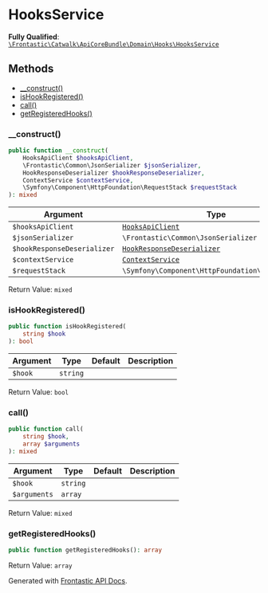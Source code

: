 #  HooksService

**Fully Qualified**: [`\Frontastic\Catwalk\ApiCoreBundle\Domain\Hooks\HooksService`](../../../../../src/php/ApiCoreBundle/Domain/Hooks/ExtensionService.php)

## Methods

* [__construct()](#__construct)
* [isHookRegistered()](#ishookregistered)
* [call()](#call)
* [getRegisteredHooks()](#getregisteredhooks)

### __construct()

```php
public function __construct(
    HooksApiClient $hooksApiClient,
    \Frontastic\Common\JsonSerializer $jsonSerializer,
    HookResponseDeserializer $hookResponseDeserializer,
    ContextService $contextService,
    \Symfony\Component\HttpFoundation\RequestStack $requestStack
): mixed
```

Argument|Type|Default|Description
--------|----|-------|-----------
`$hooksApiClient`|[`HooksApiClient`](HooksApiClient.md)||
`$jsonSerializer`|`\Frontastic\Common\JsonSerializer`||
`$hookResponseDeserializer`|[`HookResponseDeserializer`](HookResponseDeserializer.md)||
`$contextService`|[`ContextService`](../ContextService.md)||
`$requestStack`|`\Symfony\Component\HttpFoundation\RequestStack`||

Return Value: `mixed`

### isHookRegistered()

```php
public function isHookRegistered(
    string $hook
): bool
```

Argument|Type|Default|Description
--------|----|-------|-----------
`$hook`|`string`||

Return Value: `bool`

### call()

```php
public function call(
    string $hook,
    array $arguments
): mixed
```

Argument|Type|Default|Description
--------|----|-------|-----------
`$hook`|`string`||
`$arguments`|`array`||

Return Value: `mixed`

### getRegisteredHooks()

```php
public function getRegisteredHooks(): array
```

Return Value: `array`

Generated with [Frontastic API Docs](https://github.com/FrontasticGmbH/apidocs).
